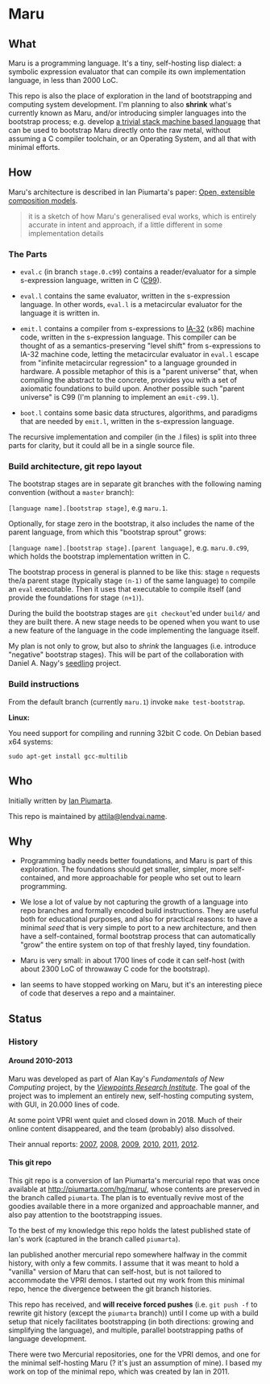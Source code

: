 # Maru

## What

Maru is a programming language. It's a tiny, self-hosting lisp dialect:
a symbolic expression evaluator that can compile its own implementation language,
in less than 2000 LoC.

This repo is also the place of exploration in the land of bootstrapping
and computing system development. I'm planning to also **shrink**
what's currently known as Maru, and/or introducing simpler languages into the
bootstrap process; e.g. develop
[a trivial stack machine based language](https://github.com/nagydani/seedling/)
that can be used to bootstrap Maru directly onto the raw metal, without
assuming a C compiler toolchain, or an Operating System, and all that with
minimal efforts.

## How

Maru's architecture is described in Ian Piumarta's paper:
[Open, extensible composition models](https://www.piumarta.com/freeco11/freeco11-piumarta-oecm.pdf).

> it is a sketch of how Maru's generalised eval works,
> which is entirely accurate in intent and approach,
> if a little different in some implementation details

### The Parts

* `eval.c` (in branch `stage.0.c99`) contains a reader/evaluator for a simple
s-expression language, written in C ([C99](https://en.wikipedia.org/wiki/C99)).

* `eval.l` contains the same evaluator, written in the s-expression language.
In other words, `eval.l` is a metacircular evaluator for the language it is written in.

* `emit.l` contains a compiler from s-expressions to [IA-32](https://en.wikipedia.org/wiki/IA-32) (x86)
machine code, written in the s-expression language. This compiler can be thought of as a
semantics-preserving "level shift" from s-expressions to IA-32 machine code, letting the metacircular
evaluator in `eval.l` escape from "infinite metacircular regression" to a language grounded in hardware.
A possible metaphor of this is a "parent universe" that, when compiling the abstract to the concrete,
provides you with a set of axiomatic foundations to build upon. Another possible such "parent universe" is
C99 (I'm planning to implement an `emit-c99.l`).

* `boot.l` contains some basic data structures, algorithms, and paradigms that are needed by `emit.l`,
written in the s-expression language.

The recursive implementation and compiler (in the .l files) is split into three parts for clarity,
but it could all be in a single source file.

### Build architecture, git repo layout

The bootstrap stages are in separate git branches with the following
naming convention (without a `master` branch):

`[language name].[bootstrap stage]`, e.g `maru.1`.

Optionally, for stage zero in the bootstrap, it also includes the name of the
parent language, from which this "bootstrap sprout" grows:

`[language name].[bootstrap stage].[parent language]`, e.g. `maru.0.c99`, which holds
the bootstrap implementation written in C.

The bootstrap process in general is planned to be like this: stage `n` requests
the/a parent stage (typically stage `(n-1)` of the same language) to compile an
`eval` executable. Then it uses that executable to compile itself (and provide
the foundations for stage `(n+1)`).

During the build the bootstrap stages are `git checkout`'ed under `build/`
and they are built there. A new stage needs to be opened when you want to use a new feature
of the language in the code implementing the language itself.

My plan is not only to grow, but also to *shrink* the languages (i.e. introduce
"negative" bootstrap stages). This will be part of the collaboration with
Daniel A. Nagy's [seedling](https://github.com/nagydani/seedling/) project.

### Build instructions

From the default branch (currently `maru.1`) invoke `make test-bootstrap`.

**Linux:**

You need support for compiling and running 32bit C code. On Debian based x64 systems:

```
sudo apt-get install gcc-multilib
```

## Who

Initially written by [Ian Piumarta](https://www.piumarta.com/software/maru/).

This repo is maintained by [attila@lendvai.name](mailto:attila@lendvai.name).

## Why

* Programming badly needs better foundations, and Maru is part of this exploration.
The foundations should get smaller, simpler, more self-contained, and more approachable
for people who set out to learn programming.

* We lose a lot of value by not capturing the growth of a language into repo branches
and formally encoded build instructions. They are useful both for educational purposes,
and also for practical reasons: to have a minimal *seed* that is very simple to
port to a new architecture, and then have a self-contained, formal bootstrap process that
can automatically "grow" the entire system on top of that freshly layed, tiny foundation.

* Maru is very small: in about 1700 lines of code it can self-host
(with about 2300 LoC of throwaway C code for the bootstrap).

* Ian seems to have stopped working on Maru, but it's an interesting piece of code that deserves
a repo and a maintainer.

## Status


### History

#### Around 2010-2013
Maru was developed as part of Alan Kay's *Fundamentals of New Computing* project,
by the *[Viewpoints Research Institute](https://web.archive.org/web/20111002111856/http://www.viewpointsresearch.org/fonc_wiki/index.php/Idst)*.
The goal of the project was to implement an entirely new, self-hosting computing system, with GUI, in 20.000 lines of code.

At some point VPRI went quiet and closed down in 2018. Much of their online content disappeared, and the team (probably) also dissolved.

Their annual reports:
[2007](http://www.vpri.org/pdf/tr2007008_steps.pdf),
[2008](http://www.vpri.org/pdf/tr2008004_steps08.pdf),
[2009](http://www.vpri.org/pdf/tr2009016_steps09.pdf),
[2010](http://www.vpri.org/pdf/tr2010004_steps10.pdf),
[2011](http://www.vpri.org/pdf/tr2011004_steps11.pdf),
[2012](http://www.vpri.org/pdf/tr2012001_steps.pdf).

#### This git repo

This git repo is a conversion of Ian Piumarta's mercurial repo that was once
available at http://piumarta.com/hg/maru/, whose contents are preserved in the
branch called `piumarta`. The plan is to eventually revive most of the goodies
available there in a more organized and approachable manner, and also pay attention
to the bootstrapping issues.

To the best of my knowledge this repo holds the latest published state of
Ian's work (captured in the branch called `piumarta`).

Ian published another mercurial repo somewhere halfway in the commit history,
with only a few commits. I assume that it was meant to hold a "vanilla"
version of Maru that can self-host, but is not tailored to accommodate the VPRI demos.
I started out my work from this minimal repo, hence the divergence between the
git branch histories.

This repo has received, and **will receive forced pushes** (i.e.
`git push -f` to rewrite git history (except the `piumarta` branch)) until I come up with
a build setup that nicely facilitates bootstrapping (in both directions:
growing and simplifying the language), and multiple, parallel bootstrapping
paths of language development.

There were two Mercurial repositories, one for the VPRI demos, and one for the
minimal self-hosting Maru (? it's just an assumption of mine). I based my work
on top of the minimal repo, which was created by Ian in 2011.
